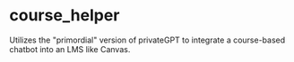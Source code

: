 # course_helper
Utilizes the "primordial" version of privateGPT to integrate a course-based chatbot into an LMS like Canvas.
